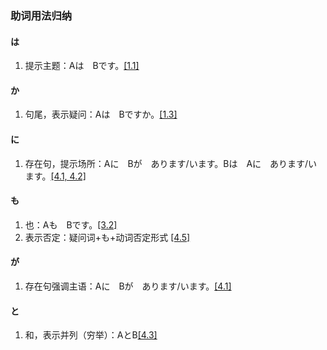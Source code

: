 ### 助词用法归纳

#### は
1. 提示主题：Aは　Bです。[[1.1]](note.md#1-aは-bです)

#### か
1. 句尾，表示疑问：Aは　Bですか。[[1.3]](note.md#3-aは-bですか)

#### に
1. 存在句，提示场所：Aに　Bが　あります/います。Bは　Aに　あります/います。[[4.1, 4.2]](note.md#1aに-bが-ありますいます)

#### も
1. 也：Aも　Bです。[[3.2]](note.md#2aも-bです)
2. 表示否定：疑问词+も+动词否定形式 [[4.5]](note.md#5疑问词も动词否定形式)

#### が
1. 存在句强调主语：Aに　Bが　あります/います。[[4.1]](note.md#1aに-bが-ありますいます)

#### と
1. 和，表示并列（穷举）：AとB[[4.3]](note.md#3aとb)
